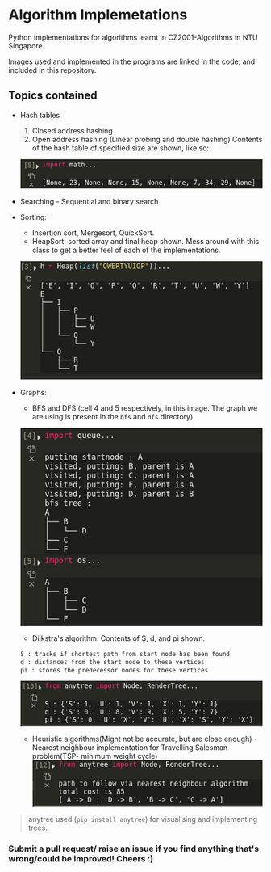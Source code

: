 # Algorithm Implemetations
Python implementations for algorithms learnt in CZ2001-Algorithms in NTU Singapore.

Images used and implemented in the programs are linked in the code, and included in this repository.
## Topics contained
* Hash tables 
    1. Closed address hashing
    2. Open address hashing (Linear probing and double hashing)
    Contents of the hash table of specified size are shown, like so:
    
    ![](readme_pictures/hashing.png)

* Searching - Sequential and binary search
* Sorting:
    - Insertion sort, Mergesort, QuickSort.
    - HeapSort: sorted array and final heap shown. Mess around with this class to get a better feel of each of the implementations.
    
    ![](readme_pictures/heapsort.png)

* Graphs:
    - BFS and DFS (cell 4 and 5 respectively, in this image. The graph we are using is present in the `bfs` and `dfs` directory)
    
    ![](readme_pictures/bfs_dfs_example.png)
    - Dijkstra's algorithm. Contents of S, d, and pi shown.
    ```
    S : tracks if shortest path from start node has been found
    d : distances from the start node to these vertices
    pi : stores the predecessor nodes for these vertices
    ```
    ![](readme_pictures/dijkstras.png)
    - Heuristic algorithms(Might not be accurate, but are close enough) - Nearest neighbour implementation for Travelling Salesman problem(TSP- minimum weight cycle)
    ![](readme_pictures/heuristic_nearestNeighbour.png)

>anytree used (`pip install anytree`) for visualising and implementing trees.

### Submit a pull request/ raise an issue if you find anything that's wrong/could be improved! Cheers :)
